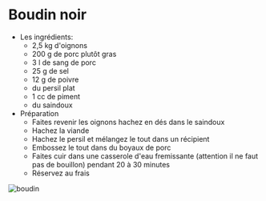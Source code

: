 # Boudin noir
* Les ingrédients:
	* 2,5 kg d'oignons
	* 200 g de porc plutôt gras
	* 3 l de sang de porc
	* 25 g de sel
	* 12 g de poivre
	* du persil plat
	* 1 cc de piment
	* du saindoux
* Préparation
	* Faites revenir les oignons hachez en dés dans le saindoux
	* Hachez la viande
	* Hachez le persil et mélangez le tout dans un récipient
	* Embossez le tout dans du boyaux de porc
	* Faites cuir dans une casserole d'eau fremissante (attention il ne faut pas de bouillon) pendant 20 à 30 minutes
	* Réservez au frais

![boudin](https://github.com/schermi/Schermiam-miam/raw/master/charcuterie/boudin_noir/IMG_1905.JPG)
